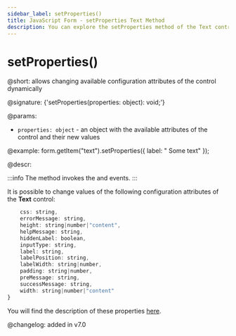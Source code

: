 ```yaml
---
sidebar_label: setProperties()
title: JavaScript Form - setProperties Text Method 
description: You can explore the setProperties method of the Text control of Form in the documentation of the DHTMLX JavaScript UI library. Browse developer guides and API reference, try out code examples and live demos, and download a free 30-day evaluation version of DHTMLX Suite.
---
```


# setProperties()

@short: allows changing available configuration attributes of the control dynamically

@signature: {'setProperties(properties: object): void;'}

@params:
- `properties: object` - an object with the available attributes of the control and their new values

@example:
form.getItem("text").setProperties({
	label: " Some text"
});

@descr:

:::info
The method invokes the [](form/api/text/text_afterchangeproperties_event.md) and [](form/api/text/text_beforechangeproperties_event.md) events.
:::

It is possible to change values of the following configuration attributes of the **Text** control:

```javascript
	css: string,
	errorMessage: string,
	height: string|number|"content",
	helpMessage: string,
	hiddenLabel: boolean,
	inputType: string,
	label: string,
	labelPosition: string,
	labelWidth: string|number,
	padding: string|number,
	preMessage: string,
	successMessage: string,
	width: string|number|"content"
}
```

You will find the description of these properties [here](form/api/text/api_text_properties.md).

@changelog: added in v7.0
